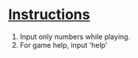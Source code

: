 # <u>Instructions</u>
1. Input only numbers while playing.
2. For game help, input 'help'
                
